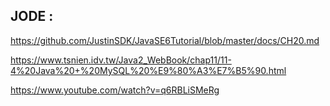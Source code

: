## JODE : 


https://github.com/JustinSDK/JavaSE6Tutorial/blob/master/docs/CH20.md

https://www.tsnien.idv.tw/Java2_WebBook/chap11/11-4%20Java%20+%20MySQL%20%E9%80%A3%E7%B5%90.html

https://www.youtube.com/watch?v=q6RBLiSMeRg
